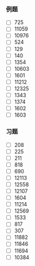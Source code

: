 ### 例题
- [ ] 725
- [ ] 11059
- [ ] 10976
- [ ] 524
- [ ] 129
- [ ] 140
- [ ] 1354
- [ ] 10603
- [ ] 1601
- [ ] 11212
- [ ] 12325
- [ ] 1343
- [ ] 1374
- [ ] 1602
- [ ] 1603
### 习题
- [ ] 208
- [ ] 225
- [ ] 211
- [ ] 818
- [ ] 690
- [ ] 12113
- [ ] 12558
- [ ] 12107
- [ ] 1604
- [ ] 11214
- [ ] 12569
- [ ] 1533
- [ ] 817
- [ ] 307
- [ ] 11882
- [ ] 11846
- [ ] 11694
- [ ] 10384
